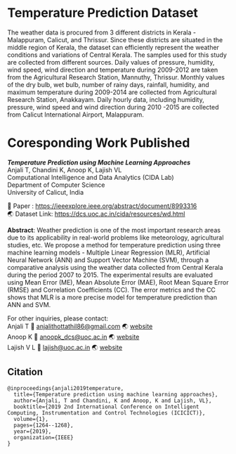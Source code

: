 # Temperature Prediction Dataset
The weather data is procured from 3 different districts in Kerala - Malappuram, Calicut, and Thrissur. Since these districts are situated in the middle region of Kerala, the dataset can efficiently represent the weather conditions and variations of Central Kerala. The samples used for this study are collected from different sources. Daily values of pressure, humidity, wind speed, wind direction and temperature during 2009-2012 are taken from the Agricultural Research Station, Mannuthy, Thrissur. Monthly values of the dry bulb, wet bulb, number of rainy days, rainfall, humidity, and maximum temperature during 2009-2014 are collected from Agricultural Research Station, Anakkayam. Daily hourly data, including humidity, pressure, wind speed and wind direction during 2010 -2015 are collected from Calicut International Airport, Malappuram.


# Coresponding Work Published
***Temperature Prediction using Machine Learning Approaches*** </br>
Anjali T, Chandini K, Anoop K, Lajish VL</br>
Computational Intelligence and Data Analytics (CIDA Lab) </br>
Department of Computer Science </br>
University of Calicut, India

:memo: Paper : https://ieeexplore.ieee.org/abstract/document/8993316 </br>
:earth_asia: Dataset Link: https://dcs.uoc.ac.in/cida/resources/wd.html

**Abstract**: Weather prediction is one of the most important research areas due to its applicability in real-world problems like meteorology, agricultural studies, etc. We propose a method for temperature prediction using three machine learning models - Multiple Linear Regression (MLR), Artificial Neural Network (ANN) and Support Vector Machine (SVM), through a comparative analysis using the weather data collected from Central Kerala during the period 2007 to 2015. The experimental results are evaluated using Mean Error (ME), Mean Absolute Error (MAE), Root Mean Square Error (RMSE) and Correlation Coefficients (CC). The error metrics and the CC shows that MLR is a more precise model for temperature prediction than ANN and SVM.

For other inquiries, please contact: </br>
Anjali T :email: anjalithottathil86@gmail.com  :earth_asia: [website](https://scholar.google.com/citations?user=lALfPBgAAAAJ&hl=en)</br>
Anoop K :email: anoopk_dcs@uoc.ac.in :earth_asia: [website](https://dcs.uoc.ac.in/~anoop/)</br>
Lajish V L :email: lajish@uoc.ac.in :earth_asia: [website](https://dcs.uoc.ac.in/index.php/dr-lajish-v-l)

## Citation
```
@inproceedings{anjali2019temperature,
  title={Temperature prediction using machine learning approaches},
  author={Anjali, T and Chandini, K and Anoop, K and Lajish, VL},
  booktitle={2019 2nd International Conference on Intelligent Computing, Instrumentation and Control Technologies (ICICICT)},
  volume={1},
  pages={1264--1268},
  year={2019},
  organization={IEEE}
}
```
